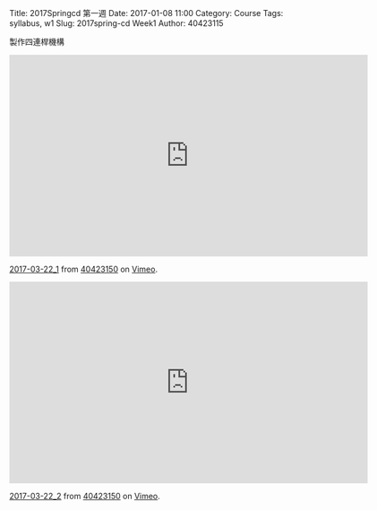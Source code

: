 Title: 2017Springcd 第一週
Date: 2017-01-08 11:00
Category: Course
Tags: syllabus, w1
Slug: 2017spring-cd Week1
Author: 40423115

<!-- PELICAN_END_SUMMARY -->
製作四連桿機構
<iframe src="https://player.vimeo.com/video/209584036" width="640" height="360" frameborder="0" webkitallowfullscreen mozallowfullscreen allowfullscreen></iframe>
<p><a href="https://vimeo.com/209584036">2017-03-22_1</a> from <a href="https://vimeo.com/user44209237">40423150</a> on <a href="https://vimeo.com">Vimeo</a>.</p>

<iframe src="https://player.vimeo.com/video/209584369" width="640" height="360" frameborder="0" webkitallowfullscreen mozallowfullscreen allowfullscreen></iframe>
<p><a href="https://vimeo.com/209584369">2017-03-22_2</a> from <a href="https://vimeo.com/user44209237">40423150</a> on <a href="https://vimeo.com">Vimeo</a>.</p>